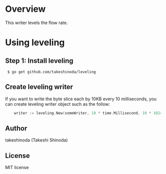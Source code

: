 
# Overview

This writer levels the flow rate.

# Using leveling

## Step 1: Install leveling

```shell
 $ go get github.com/takeshinoda/leveling
```

## Create leveling writer

If you want to write the byte slice each by 10KB every 10 milliseconds,
you can create leveling writer object such as the follow:

```go
    writer := leveling.New(someWriter, 10 * time.Millisecond, 10 * 1024)
```

## Author

takeshinoda (Takeshi Shinoda)

## License

MIT license
